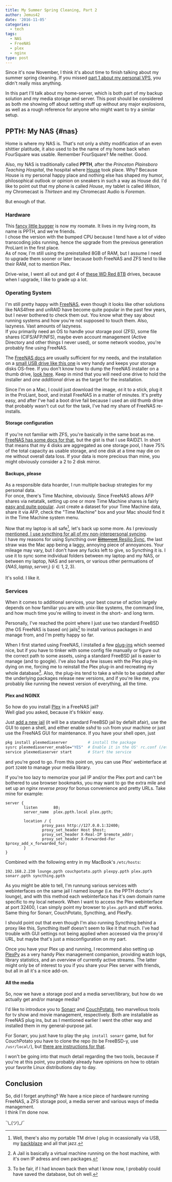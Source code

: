```yaml
---
title: My Summer Spring Cleaning, Part 2
author: Jemus42
date: '2016-11-05'
categories:
  - tech
tags:
  - NAS
  - FreeNAS
  - plex
  - nginx
type: post
---
```


Since it's now November, I think it's about time to finish talking about my summer spring cleaning. If you missed [part 1 about my personal VPS](https://blog.jemu.name/post/2016/10/my-summer-spring-cleaning-part-1/), you didn't really miss anything.

In this part I'll talk about my home-server, which is both part of my backup solution and my media storage and server. This post should be considered as both me showing off about setting stuff up without any major explosions, as well as a rough reference for anyone who might want to try a similar setup.

## PPTH: My NAS {#nas}

Home is where my NAS is. That's not only a shitty modification of an even shittier platitude, it also used to be the name of my home back when FourSquare was usable. Remember FourSquare? Me neither. Good.  

Also, my NAS is traditionally called **PPTH**, after the *Princeton Plainsboro Teaching Hospital*, the hospital where [House](https://trakt.tv/shows/house) took place. Why? Because House is my personal happy place and nothing else has shaped my humor, philosophical outlook or opinion on sneakers in such a way as House did. I'd like to point out that my phone is called *House*, my tablet is called *Wilson*, my Chromecast is *Thirteen* and my Chromecast Audio is *Foreman*.  

But enough of that.

### Hardware

This [fancy little bugger](https://www.cyberport.de/hp-proliant-gen8-microserver---xeon-e3-1220l-v2-2-3ghz-8gb-0gb-4x-8-9cm-3-5-lff-1503-27K_548.html) is now my roomate. It lives in my living room, its name is PPTH, and we're friends.  
I chose the version with the bumped CPU because I tend have a lot of video transcoding jobs running, hence the upgrade from the previous generation ProLiant in the first place.  
As of now, I'm still using the preinstalled 8GB of RAM, but I assume I need to upgrade them sooner or later because both FreeNAS and ZFS tend to like their RAM, not to mention Plex.

Drive-wise, I went all out and got 4 of [these WD Red 8TB](https://www.cyberport.de/wd-red-wd80efzx-8tb-5400rpm-128mb-3-5zoll-sata600-3404-24D_404.html) drives, because when I upgrade, I like to grade up a lot.

### Operating System

I'm still pretty happy with [FreeNAS](http://www.freenas.org/), even though it looks like other solutions like NAS4free and unRAID have become quite popular in the past few years, but I never bothered to check them out. You know what they say about running systems and how you're not supposed to touch them. Also, lazyness. Vast amounts of lazyness.  
If you primarily need an OS to handle your storage pool (ZFS), some file shares (CIFS/AFP/NFS), maybe even account management (Active Directory and other things I never used), or some network voodoo, you're probably fine using FreeNAS. 

The [FreeNAS docs](http://doc.freenas.org/9.10/) are usually sufficient for my needs, and the installation on a [small USB drive like this one](https://www.amazon.de/SanDisk-Ultra-Flash-Drive-150MB/dp/B00LLER2CS/) is very handy and keeps your storage disks OS-free. If you don't know how to dump the FreeNAS installer on a thumb drive, [look here](http://doc.freenas.org/9.10/install.html#preparing-the-media). Keep in mind that you will need one drive to hold the installer and *one additional* drive as the target for the installation.   

Since I'm on a Mac, I could just download the image, `dd` it to a stick, plug it in the ProLiant, boot, and install FreeNAS in a matter of minutes. It's pretty easy, and after I've had a boot drive fail because I used an old thumb drive that probably wasn't cut out for the task, I've had my share of FreeNAS re-installs.

#### Storage configuration

If you're not familiar with ZFS, you're basically in the same boat as me. [FreeNAS has some docs for that](http://doc.freenas.org/9.10/zfsprimer.html#), but the gist is that I use RAIDZ1. In short that means that my 4 disks are aggregated as one storage pool, I have 75% of the total capacity as usable storage, and one disk at a time may die on me without overall data loss. If your data is more precious than mine, you might obviously consider a 2 to 2 disk mirror.

#### Backups, please

As a responsible data hoarder, I run multiple backup strategies for my personal data.  
For once, there's Time Machine, obviously. Since FreeNAS allows AFP shares via netatalk, setting up one or more Time Machine shares is fairly [easy and quite popular](http://doc.freenas.org/9.10/sharing.html?highlight=time%20machine#apple-afp-shares). Just create a dataset for your Time Machine data, share it via AFP, check the "Time Machine" box and your Mac should find it in the Time Machine system menu.

Now that my laptop is all safe[^1], let's back up some more. 
 As I previously [mentioned, I use syncthing for all of my non-interpersonal syncing](https://blog.jemu.name/post/2016/10/my-summer-spring-cleaning-part-1/#sync).  
I have my reasons for using Syncthing over [~~Bittorrent~~ Resilio Sync](https://www.resilio.com/individuals/), the last straw was the Mac app being a laggy, annoying piece of annoyances. Your mileage may vary, but I don't have any fucks left to give, so Syncthing it is.
I use it to sync some individual folders between my laptop and my NAS, or between my laptop, NAS and servers, or various other permuations of $\{NAS, laptop, server_i \}$ $(i \in 1, 2, 3)$.

It's solid. I like it.

### Services

When it comes to additional services, your best course of action largely depends on how familiar you are with unix-like systems, the command line, and how much time you're willing to invest in the short- and long term.

Personally, I've reached the point where I just use two standard FreeBSD (the OS FreeNAS is based on) jails[^2] to install various packages in and manage from, and I'm pretty happy so far. 

When I first started using FreeNAS, I installed a few [plug-ins](http://doc.freenas.org/9.10/plugins.html) which seemed nice, but if you have to tinker with some config file manually or figure out the correct path to some assets, using a standard FreeBSD jail is easier to manage (and to google). I've also had a few issues with the Plex plug-in dying on me, forcing me to reinstall the Plex plug-in and recreating my whole database[^3]. Also, the plug-ins tend to take a while to be updated after the underlying packages release new versions, and if you're like me, you probably like running the newest version of everything, all the time.

#### Plex and NGINX

So how do you install [Plex](https://plex.tv) in a FreeNAS jail?  
Well glad you asked, because it's frikkin' easy.

Just [add a new jail](http://doc.freenas.org/9.10/jails.html#adding-jails) (it will be a standard FreeBSD jail by defailt afair), use the GUI to open a shell, and either enable *sshd* to `ssh` from your machine or just use the FreeNAS GUI for maintenance. If you have your shell open, just 

```sh
pkg install plexmediaserver         # install the package
sysrc plexmediaserver_enable="YES"  # Enable it in the OS' rc.conf (/etc/rc.conf)
service plexmediaserver start       # Start the service

```
and you're good to go. From this point on, you can use Plex' webinterface at port `32400` to manage your media library.

If you're too lazy to memorize your jail IP and/or the Plex port and can't be bothered to use browser bookmarks, you may want to go the extra mile and set up an *nginx reverse proxy* for bonus convenience and pretty URLs. Take mine for example:

```nginx
server {
        listen       80;
        server_name  plex.ppth.local plex.ppth;

        location / {
                proxy_pass http://127.0.0.1:32400;
                proxy_set_header Host $host;
                proxy_set_header X-Real-IP $remote_addr;
                proxy_set_header X-Forwarded-For $proxy_add_x_forwarded_for;
        }
}
```

Combined with the following entry in my MacBook's `/etc/hosts`:

`192.168.2.230 lounge.ppth couchpotato.ppth plexpy.ppth plex.ppth sonarr.ppth syncthing.ppth`

As you might be able to tell, I'm runnung various services with webinterfaces on the same jail I named *lounge* (i.e. the PPTH doctor's lounge), and with this method each webinterface has it's own domain name specific to my local network. When I want to access the Plex webinterface at port 32400, I can simply point my browser to `plex.ppth` and stuff works. Same thing for Sonarr, CouchPotato, Syncthing, and PlexPy.

I should point out that even though I'm also running Syncthing behind a proxy like this, Syncthing itself doesn't seem to like it that much. I've had trouble with GUI settings not being applied when accessed via the proxy'd URL, but maybe that's just a misconfiguration on my part.

Once you have your Plex up and running, I recommend also setting up [PlexPy](https://github.com/JonnyWong16/plexpy) as a very handy Plex management companion, providing watch logs, library statistics, and an overview of currently active streams. The latter might only be of interest to you if you share your Plex server with friends, but all in all it's a nice add-on.

#### All the media

So, now we have a storage pool and a media server/library, but how do we actually get and/or manage media?

I'd like to introduce you to [Sonarr](https://sonarr.tv/) and [CouchPotato](https://couchpota.to/), two marvellous tools for tv show and movie management, respectively. Both are installable as FreeNAS plug ins, but as I mentioned earlier I went the other way and installed them in my general-purpose jail.

For Sonarr, you just have to play the `pkg install sonarr` game, but for CouchPotato you have to clone the repo (to be FreeBSD-y, use `/usr/local/`), but [there are instructions for that](https://github.com/CouchPotato/CouchPotatoServer#couchpotato).

I won't be going into that much detail regarding the two tools, because if you're at this point, you probably already have opinions on how to obtain your favorite Linux distributions day to day.

## Conclusion

So, did I forget anything? We have a nice piece of hardware running FreeNAS, a ZFS storage pool, a media server and various ways of media management.  
I think I'm done now.

¯\\\_(ツ)_/¯


[^1]: Well, there's also my portable TM drive I plug in ocassionally via USB, my [backblaze](https://link.jemu.name/backblaze) and all that jazz.
[^2]: A Jail is basically a virtual machine running on the host machine, with it's own IP adress and own packages.
[^3]: To be fair, if I had known back then what I know now, I probably could have saved the database, but oh well.
